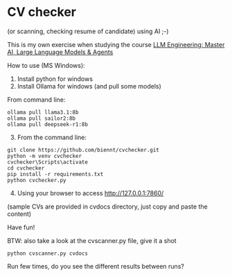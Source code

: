 # CV checker 
(or scanning, checking resume of candidate) using AI ;-)

This is my own exercise when studying the course  [LLM Engineering: Master AI, Large Language Models & Agents](https://www.udemy.com/course/llm-engineering-master-ai-and-large-language-models)

How to use (MS Windows):
1. Install python for windows
2. Install Ollama for windows (and pull some models)

From command line:
```
ollama pull llama3.1:8b
ollama pull sailor2:8b
ollama pull deepseek-r1:8b
```
3.  From the command line:
```
git clone https://github.com/biennt/cvchecker.git
python -m venv cvchecker
cvchecker\Scripts\activate
cd cvchecker
pip install -r requirements.txt
python cvchecker.py
```
4. Using your browser to access http://127.0.0.1:7860/

(sample CVs are provided in cvdocs directory, just copy and paste the content)

Have fun!

BTW: also take a look at the cvscanner.py file, give it a shot
```
python cvscanner.py cvdocs
```

Run few times, do you see the different results between runs?


